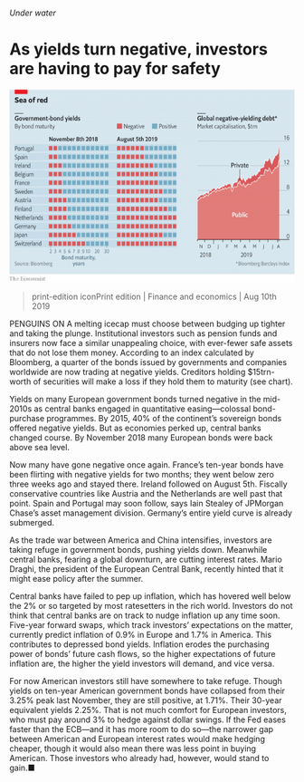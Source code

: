 ###### Under water

# As yields turn negative, investors are having to pay for safety 

![image](images/20190810_FNC524_0.png) 

> print-edition iconPrint edition | Finance and economics | Aug 10th 2019 

PENGUINS ON A melting icecap must choose between budging up tighter and taking the plunge. Institutional investors such as pension funds and insurers now face a similar unappealing choice, with ever-fewer safe assets that do not lose them money. According to an index calculated by Bloomberg, a quarter of the bonds issued by governments and companies worldwide are now trading at negative yields. Creditors holding $15trn-worth of securities will make a loss if they hold them to maturity (see chart). 

Yields on many European government bonds turned negative in the mid-2010s as central banks engaged in quantitative easing—colossal bond-purchase programmes. By 2015, 40% of the continent’s sovereign bonds offered negative yields. But as economies perked up, central banks changed course. By November 2018 many European bonds were back above sea level. 

Now many have gone negative once again. France’s ten-year bonds have been flirting with negative yields for two months; they went below zero three weeks ago and stayed there. Ireland followed on August 5th. Fiscally conservative countries like Austria and the Netherlands are well past that point. Spain and Portugal may soon follow, says Iain Stealey of JPMorgan Chase’s asset management division. Germany’s entire yield curve is already submerged. 

As the trade war between America and China intensifies, investors are taking refuge in government bonds, pushing yields down. Meanwhile central banks, fearing a global downturn, are cutting interest rates. Mario Draghi, the president of the European Central Bank, recently hinted that it might ease policy after the summer. 

Central banks have failed to pep up inflation, which has hovered well below the 2% or so targeted by most ratesetters in the rich world. Investors do not think that central banks are on track to nudge inflation up any time soon. Five-year forward swaps, which track investors’ expectations on the matter, currently predict inflation of 0.9% in Europe and 1.7% in America. This contributes to depressed bond yields. Inflation erodes the purchasing power of bonds’ future cash flows, so the higher expectations of future inflation are, the higher the yield investors will demand, and vice versa. 

For now American investors still have somewhere to take refuge. Though yields on ten-year American government bonds have collapsed from their 3.25% peak last November, they are still positive, at 1.71%. Their 30-year equivalent yields 2.25%. That is not much comfort for European investors, who must pay around 3% to hedge against dollar swings. If the Fed eases faster than the ECB—and it has more room to do so—the narrower gap between American and European interest rates would make hedging cheaper, though it would also mean there was less point in buying American. Those investors who already had, however, would stand to gain.■ 

